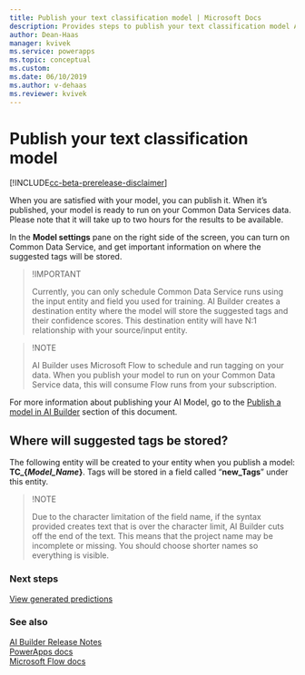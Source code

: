 ```yaml
---
title: Publish your text classification model | Microsoft Docs
description: Provides steps to publish your text classification model AI Builder.
author: Dean-Haas
manager: kvivek
ms.service: powerapps
ms.topic: conceptual
ms.custom: 
ms.date: 06/10/2019
ms.author: v-dehaas
ms.reviewer: kvivek
---
```


# Publish your text classification model

[!INCLUDE[cc-beta-prerelease-disclaimer](./includes/cc-beta-prerelease-disclaimer.md)]

When you are satisfied with your model, you can publish it. When it’s published, your model is ready to run on your Common Data Services data. Please note that it will take up to two hours for the results to be available.

In the **Model settings** pane on the right side of the screen, you can turn on Common Data Service, and get important information on where the suggested tags will be stored.

>!IMPORTANT
>
>Currently, you can only schedule Common Data Service runs using the input entity and field you used for training. AI Builder creates a destination entity where the model will store the suggested tags and their confidence scores. This destination entity will have N:1 relationship with your source/input entity. 

>!NOTE
>
>AI Builder uses Microsoft Flow to schedule and run tagging on your data. When you publish your model to run on your Common Data Service data, this will consume Flow runs from your subscription.

For more information about publishing your AI Model, go to the [Publish a model in AI Builder](publish-model-ai-builder.md) section of this document.

## Where will suggested tags be stored?
The following entity will be created to your entity when you publish a model: **TC_{*Model_Name*}**.
Tags will be stored in a field called “**new_Tags**” under this entity.

> !NOTE
>
> Due to the character limitation of the field name, if the syntax provided creates text that is over the character limit, AI Builder cuts off the end of the text. This means that the project name may be incomplete or missing. You should choose shorter names so everything is visible.


### Next steps
[View generated predictions](text-classification-view-predictions.md)

### See also
[AI Builder Release Notes](/power-platform-release-notes/october19/ai-builder)<br/>
[PowerApps docs](https://docs.microsoft.com/powerapps/)<br/>
[Microsoft Flow docs](https://docs.microsoft.com/flow/getting-started)
